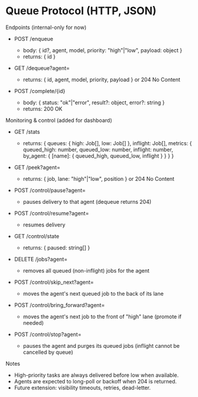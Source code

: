 # Queue Protocol (HTTP, JSON)

Endpoints (internal-only for now)
- POST /enqueue
  - body: { id?, agent, model, priority: "high"|"low", payload: object }
  - returns: { id }

- GET /dequeue?agent=<name>
  - returns: { id, agent, model, priority, payload } or 204 No Content

- POST /complete/{id}
  - body: { status: "ok"|"error", result?: object, error?: string }
  - returns: 200 OK

Monitoring & control (added for dashboard)
- GET /stats
  - returns: {
      queues: { high: Job[], low: Job[] },
      inflight: Job[],
      metrics: { queued_high: number, queued_low: number, inflight: number, by_agent: { [name]: { queued_high, queued_low, inflight } } }
    }

- GET /peek?agent=<name>
  - returns: { job, lane: "high"|"low", position } or 204 No Content

- POST /control/pause?agent=<name>
  - pauses delivery to that agent (dequeue returns 204)

- POST /control/resume?agent=<name>
  - resumes delivery

- GET /control/state
  - returns: { paused: string[] }

- DELETE /jobs?agent=<name>
  - removes all queued (non-inflight) jobs for the agent

- POST /control/skip_next?agent=<name>
  - moves the agent's next queued job to the back of its lane

- POST /control/bring_forward?agent=<name>
  - moves the agent's next job to the front of "high" lane (promote if needed)

- POST /control/stop?agent=<name>
  - pauses the agent and purges its queued jobs (inflight cannot be cancelled by queue)

Notes
- High-priority tasks are always delivered before low when available.
- Agents are expected to long-poll or backoff when 204 is returned.
- Future extension: visibility timeouts, retries, dead-letter.
